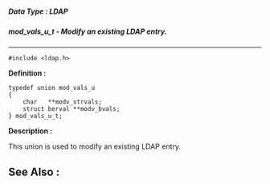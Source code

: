 ##### Data Type : LDAP
##### mod_vals_u_t - Modify an existing LDAP entry.
---
```
#include <ldap.h>
```

**Definition :**
```
typedef union mod_vals_u
{
	char   **modv_strvals;
	struct berval **modv_bvals;
} mod_vals_u_t;
```

**Description :**

This union is used to modify an existing LDAP entry.


**See Also :**
---
